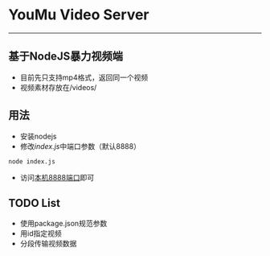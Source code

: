# YouMu Video Server
- - -

## 基于NodeJS暴力视频端
* 目前先只支持mp4格式，返回同一个视频
* 视频素材存放在/videos/

## 用法
* 安装nodejs
* 修改*index.js*中端口参数（默认8888）

``node index.js``
	
* 访问[本机8888端口](http://localhost:8888)即可

## TODO List
* 使用package.json规范参数
* 用id指定视频
* 分段传输视频数据

